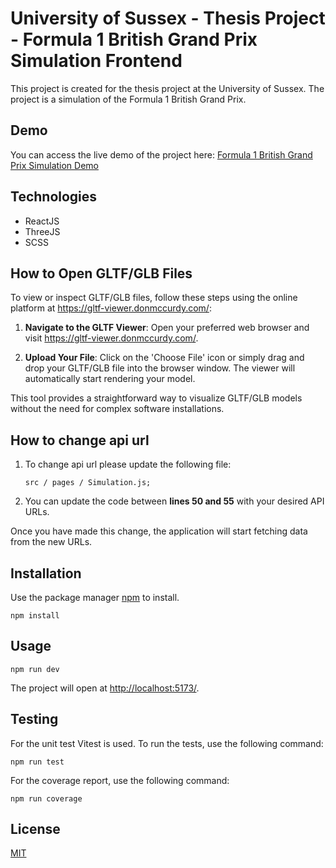 # University of Sussex - Thesis Project - Formula 1 British Grand Prix Simulation Frontend

This project is created for the thesis project at the University of Sussex. The project is a simulation of the Formula 1 British Grand Prix.

## Demo

You can access the live demo of the project here: [Formula 1 British Grand Prix Simulation Demo](https://thesis.demrebicer.com)

## Technologies

- ReactJS
- ThreeJS
- SCSS

## How to Open GLTF/GLB Files

To view or inspect GLTF/GLB files, follow these steps using the online platform at https://gltf-viewer.donmccurdy.com/:

1. **Navigate to the GLTF Viewer**: Open your preferred web browser and visit https://gltf-viewer.donmccurdy.com/.

2. **Upload Your File**: Click on the 'Choose File' icon or simply drag and drop your GLTF/GLB file into the browser window. The viewer will automatically start rendering your model.

This tool provides a straightforward way to visualize GLTF/GLB models without the need for complex software installations.

## How to change api url

1. To change api url please update the following file:

   ```node
   src / pages / Simulation.js;
   ```

2. You can update the code between **lines 50 and 55** with your desired API URLs.

Once you have made this change, the application will start fetching data from the new URLs.

## Installation

Use the package manager [npm](https://nodejs.org/en/download/) to install.

```node
npm install
```

## Usage

```node
npm run dev
```

The project will open at [http://localhost:5173/](http://localhost:5173/).

## Testing

For the unit test Vitest is used. To run the tests, use the following command:

```node
npm run test
```

For the coverage report, use the following command:

```node
npm run coverage
```

## License

[MIT](https://choosealicense.com/licenses/mit/)
